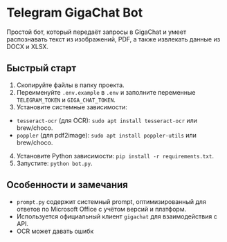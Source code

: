# Telegram GigaChat Bot


Простой бот, который передаёт запросы в GigaChat и умеет распознавать текст из изображений, PDF, а также извлекать данные из DOCX и XLSX.


## Быстрый старт
1. Скопируйте файлы в папку проекта.
2. Переименуйте `.env.example` в `.env` и заполните переменные `TELEGRAM_TOKEN` и `GIGA_CHAT_TOKEN`.
3. Установите системные зависимости:
- `tesseract-ocr` (для OCR): `sudo apt install tesseract-ocr` или brew/choco.
- `poppler` (для pdf2image): `sudo apt install poppler-utils` или brew/choco.
4. Установите Python зависимости: `pip install -r requirements.txt`.
5. Запустите: `python bot.py`.


## Особенности и замечания
- `prompt.py` содержит системный prompt, оптимизированный для ответов по Microsoft Office с учётом версий и платформ.
- Используется официальный клиент `gigachat` для взаимодействия с API.
- OCR может давать ошибк
